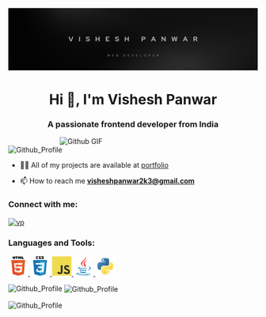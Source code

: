 <img src="Github_Banner.png">
<h1 align="center">Hi 👋, I'm Vishesh Panwar</h1>
<h3 align="center">A passionate frontend developer from India</h3>

<img align="right" width="400" src="https://user-images.githubusercontent.com/69011963/137184767-79a13ec7-1bb3-4341-a6da-3a149c9c159a.gif" alt="Github GIF">

<p align="left"> <img src="https://komarev.com/ghpvc/?username=visheshpanwar1&label=Profile%20views&color=0e75b6&style=flat" alt="Github_Profile" /> </p>

- 👨‍💻 All of my projects are available at [portfolio](portfolio)

- 📫 How to reach me **visheshpanwar2k3@gmail.com**

<h3 align="left">Connect with me:</h3>
<p align="left">
<a href="https://linkedin.com/in/visheshpanwar3" target="blank"><img align="center" src="https://raw.githubusercontent.com/rahuldkjain/github-profile-readme-generator/master/src/images/icons/Social/linked-in-alt.svg" alt="vp" height="30" width="40" /></a>
</p>

<h3 align="left">Languages and Tools:</h3>
<p align="left">  <a href="https://www.w3.org/html/" target="_blank" rel="noreferrer"> <img src="https://raw.githubusercontent.com/devicons/devicon/master/icons/html5/html5-original-wordmark.svg" alt="html5" width="40" height="40"/><a href="https://www.w3schools.com/css/" target="_blank" rel="noreferrer"> <img src="https://raw.githubusercontent.com/devicons/devicon/master/icons/css3/css3-original-wordmark.svg" alt="css3" width="40" height="40"/> </a> <a href="https://developer.mozilla.org/en-US/docs/Web/JavaScript" target="_blank" rel="noreferrer"> <img src="https://raw.githubusercontent.com/devicons/devicon/master/icons/javascript/javascript-original.svg" alt="javascript" width="40" height="40"/> </a> </a> <a href="https://www.java.com" target="_blank" rel="noreferrer"> <img src="https://raw.githubusercontent.com/devicons/devicon/master/icons/java/java-original.svg" alt="java" width="40" height="40"/> </a> <a href="https://www.python.org" target="_blank" rel="noreferrer"> <img src="https://raw.githubusercontent.com/devicons/devicon/master/icons/python/python-original.svg" alt="python" width="40" height="40"/> </a> </p>

<p><img align="left" src="https://github-readme-stats.vercel.app/api/top-langs?username=visheshpanwar1&show_icons=true&locale=en&layout=compact" alt="Github_Profile" /></p>

<p>&nbsp;<img align="center" src="https://github-readme-stats.vercel.app/api?username=visheshpanwar1&show_icons=true&locale=en" alt="Github_Profile" /></p>

<p><img align="center" src="https://github-readme-streak-stats.herokuapp.com/?user=visheshpanwar1&" alt="Github_Profile" /></p>
